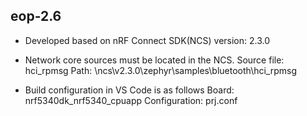 ﻿## eop-2.6

* Developed based on nRF Connect SDK(NCS)
	version: 2.3.0

* Network core sources must be located in the NCS.
	Source file: hci_rpmsg
	Path: \ncs\v2.3.0\zephyr\samples\bluetooth\hci_rpmsg
	
* Build configuration in VS Code is as follows
	Board: nrf5340dk_nrf5340_cpuapp
	Configuration: prj.conf